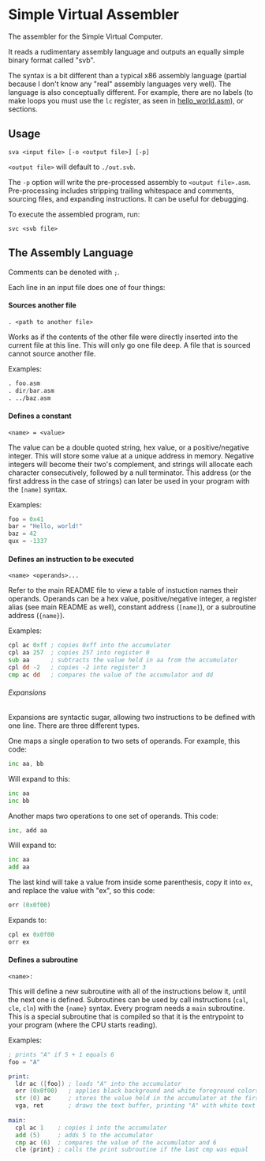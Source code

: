 # Simple Virtual Assembler

The assembler for the Simple Virtual Computer.

It reads a rudimentary assembly language and outputs an equally simple binary format called "svb".

The syntax is a bit different than a typical x86 assembly language (partial because I don't know any "real" assembly languages very well).
The language is also conceptually different. For example, there are no labels (to make loops you must use the `lc` register, as seen in
[hello_world.asm](https://github.com/tteeoo/svc/blob/main/asm/hello_world.asm)), or sections.

## Usage

```
sva <input file> [-o <output file>] [-p]
```
`<output file>` will default to `./out.svb`.

The `-p` option will write the pre-processed assembly to `<output file>.asm`.
Pre-processing includes stripping trailing whitespace and comments, sourcing files, and expanding instructions.
It can be useful for debugging.

To execute the assembled program, run:
```
svc <svb file>
```

## The Assembly Language

Comments can be denoted with `;`.

Each line in an input file does one of four things:

#### Sources another file
```
. <path to another file>
```
Works as if the contents of the other file were directly inserted into the current file at this line.
This will only go one file deep. A file that is sourced cannot source another file.

Examples:
```asm
. foo.asm
. dir/bar.asm
. ../baz.asm
```

#### Defines a constant
```
<name> = <value>
```
The value can be a double quoted string, hex value, or a positive/negative integer.
This will store some value at a unique address in memory.
Negative integers will become their two's complement, and strings will allocate each character consecutively, followed by a null terminator.
This address (or the first address in the case of strings) can later be used in your program with the `[name]` syntax.

Examples:
```asm
foo = 0x41
bar = "Hello, world!"
baz = 42
qux = -1337
```

#### Defines an instruction to be executed
```
<name> <operands>...
```
Refer to the main README file to view a table of instuction names their operands.
Operands can be a hex value, positive/negative integer, a register alias (see main README as well), constant address (`[name]`), or a subroutine address (`{name}`).

Examples:
```asm
cpl ac 0xff ; copies 0xff into the accumulator
cpl aa 257  ; copies 257 into register 0
sub aa      ; subtracts the value held in aa from the accumulator
cpl dd -2   ; copies -2 into register 3
cmp ac dd   ; compares the value of the accumulator and dd
```

###### Expansions
Expansions are syntactic sugar, allowing two instructions to be defined with one line.
There are three different types.

One maps a single operation to two sets of operands. 
For example, this code:
```asm
inc aa, bb
```
Will expand to this:
```asm
inc aa
inc bb
```

Another maps two operations to one set of operands.
This code:
```asm
inc, add aa
```
Will expand to:
```asm
inc aa
add aa
```

The last kind will take a value from inside some parenthesis, copy it into `ex`, and replace the value with "ex", so this code:
```asm
orr (0x0f00)
```
Expands to:
```asm
cpl ex 0x0f00
orr ex
```

#### Defines a subroutine
```
<name>:
```
This will define a new subroutine with all of the instructions below it, until the next one is defined.
Subroutines can be used by call instructions (`cal`, `cle`, `cln`) with the `{name}` syntax.
Every program needs a `main` subroutine. This is a special subroutine that is compiled so that it is the entrypoint to your program (where the CPU starts reading).

Examples:
```asm
; prints "A" if 5 + 1 equals 6
foo = "A"

print:
  ldr ac ([foo]) ; loads "A" into the accumulator
  orr (0x0f00)   ; applies black background and white foreground colors to the accumulator
  str (0) ac     ; stores the value held in the accumulator at the first address in memory
  vga, ret       ; draws the text buffer, printing "A" with white text and black background
  
main:
  cpl ac 1    ; copies 1 into the accumulator
  add (5)     ; adds 5 to the accumulator
  cmp ac (6)  ; compares the value of the accumulator and 6
  cle {print} ; calls the print subroutine if the last cmp was equal
```

